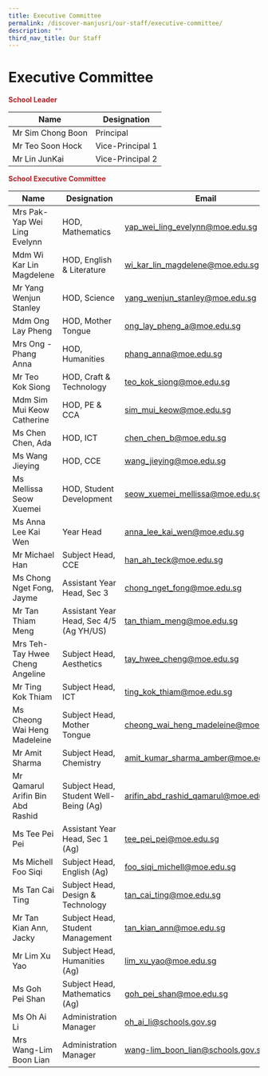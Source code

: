 ```yaml
---
title: Executive Committee
permalink: /discover-manjusri/our-staff/executive-committee/
description: ""
third_nav_title: Our Staff
---
```

# Executive Committee

<span style = "color: #B42025"> <b>School Leader</b> </span>

| Name              | Designation                   |
|-------------|---------------------|
| Mr Sim Chong Boon                    | Principal                     |
| Mr Teo Soon Hock                     | Vice-Principal 1  |
| Mr Lin JunKai           | Vice-Principal 2 |


<span style = "color: #B42025"> <b>School Executive Committee	</b> </span>

| Name           | Designation       | Email     |
|----------|-----------------|---------------------|
| Mrs Pak-Yap Wei Ling Evelynn      | HOD, Mathematics                        | yap_wei_ling_evelynn@moe.edu.sg      |
| Mdm Wi Kar Lin Magdelene          | HOD, English & Literature               | wi_kar_lin_magdelene@moe.edu.sg      |
| Mr Yang Wenjun Stanley            | HOD, Science                            | yang_wenjun_stanley@moe.edu.sg       |
| Mdm Ong Lay Pheng                 | HOD, Mother Tongue                      | ong_lay_pheng_a@moe.edu.sg           |
| Mrs Ong - Phang Anna              | HOD, Humanities                         | phang_anna@moe.edu.sg                |
| Mr Teo Kok Siong                  | HOD, Craft & Technology                 | teo_kok_siong@moe.edu.sg             |
| Mdm Sim Mui Keow Catherine        | HOD, PE & CCA                           | sim_mui_keow@moe.edu.sg              |
| Ms Chen Chen, Ada                 | HOD, ICT                                | chen_chen_b@moe.edu.sg               |
| Ms Wang Jieying                   | HOD, CCE                                | wang_jieying@moe.edu.sg              |
| Ms Mellissa Seow Xuemei           | HOD, Student Development                | seow_xuemei_mellissa@moe.edu.sg      |
| Ms Anna Lee Kai Wen               | Year Head                               | anna_lee_kai_wen@moe.edu.sg          |
| Mr Michael Han                    | Subject Head, CCE                       | han_ah_teck@moe.edu.sg               |
| Ms Chong Nget Fong, Jayme         | Assistant Year Head, Sec 3              | chong_nget_fong@moe.edu.sg           |
| Mr Tan Thiam Meng                 | Assistant Year Head, Sec 4/5 (Ag YH/US) | tan_thiam_meng@moe.edu.sg            |
| Mrs Teh-Tay Hwee Cheng Angeline   | Subject Head, Aesthetics                | tay_hwee_cheng@moe.edu.sg            |
| Mr Ting Kok Thiam                 | Subject Head, ICT                       | ting_kok_thiam@moe.edu.sg            |
| Ms Cheong Wai Heng Madeleine      | Subject Head, Mother Tongue             | cheong_wai_heng_madeleine@moe.edu.sg |
| Mr Amit Sharma                    | Subject Head, Chemistry                 | amit_kumar_sharma_amber@moe.edu.sg   |
| Mr Qamarul Arifin Bin Abd Rashid  | Subject Head, Student Well-Being (Ag)   | arifin_abd_rashid_qamarul@moe.edu.sg |
| Ms Tee Pei Pei                    | Assistant Year Head, Sec 1 (Ag)         | tee_pei_pei@moe.edu.sg               |
| Ms Michell Foo Siqi               | Subject Head, English (Ag)              | foo_siqi_michell@moe.edu.sg          |
| Ms Tan Cai Ting                   | Subject Head, Design & Technology       | tan_cai_ting@moe.edu.sg              |
| Mr Tan Kian Ann, Jacky            | Subject Head, Student Management        | tan_kian_ann@moe.edu.sg              |
| Mr Lim Xu Yao                     | Subject Head, Humanities (Ag)           | lim_xu_yao@moe.edu.sg                |
| Ms Goh Pei Shan                   | Subject Head, Mathematics (Ag)          | goh_pei_shan@moe.edu.sg              |
| Ms Oh Ai Li                       | Administration Manager                  | oh_ai_li@schools.gov.sg              |
| Mrs Wang-Lim Boon Lian            | Administration Manager                  | wang-lim_boon_lian@schools.gov.sg    |